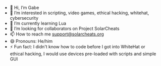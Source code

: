 - 👋 Hi, I’m Gabe
- 👀 I’m interested in scripting, video games, ethical hacking, whitehat, cybersecurity
- 🌱 I’m currently learning Lua
- 💞️ I’m looking for collaborators on Project SolarCheats
- 📫 How to reach me support@solarcheats.org
- 😄 Pronouns: He/him
- ⚡ Fun fact: I didn't know how to code before I got into WhiteHat or ethical hacking, I would use devices pre-loaded with scripts and simple GUI

<!---
Gabe123456789101112/Gabe123456789101112 is a ✨ special ✨ repository because its `README.md` (this file) appears on your GitHub profile.
You can click the Preview link to take a look at your changes.
--->
